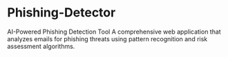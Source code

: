 # Phishing-Detector
AI-Powered Phishing Detection Tool A comprehensive web application that analyzes emails for phishing threats using pattern recognition and risk assessment algorithms.
